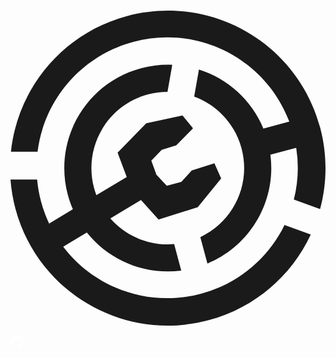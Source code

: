 <!-- _navbar.md -->

<div class='iconContainer'>
<a href='https://modrinth.com/mod/neospeedzero' title='Download mod on Modrinth!' target='_blank'><p class="Btn"><span class="svgContainer"><svg fill='green' xmlns="http://www.w3.org/2000/svg" width="512" height="514" viewBox="0 0 512 514" data-v-e46f41c7=""><path fill="currentColor" fill-rule="evenodd" d="M503.16 323.56c11.39-42.09 12.16-87.65.04-132.8C466.57 54.23 326.04-26.8 189.33 9.78 83.81 38.02 11.39 128.07.69 230.47h43.3c10.3-83.14 69.75-155.74 155.76-178.76 106.3-28.45 215.38 28.96 253.42 129.67l-42.14 11.27c-19.39-46.85-58.46-81.2-104.73-95.83l-7.74 43.84c36.53 13.47 66.16 43.84 77 84.25 15.8 58.89-13.62 119.23-67 144.26l11.53 42.99c70.16-28.95 112.31-101.86 102.34-177.02l41.98-11.23a210.2 210.2 0 0 1-3.86 84.16z" clip-rule="evenodd"></path><path fill="currentColor" d="M321.99 504.22C185.27 540.8 44.75 459.77 8.11 323.24A257.6 257.6 0 0 1 0 275.46h43.27c1.09 11.91 3.2 23.89 6.41 35.83 3.36 12.51 7.77 24.46 13.11 35.78l38.59-23.15c-3.25-7.5-5.99-15.32-8.17-23.45-24.04-89.6 29.2-181.7 118.92-205.71 17-4.55 34.1-6.32 50.8-5.61L255.19 133c-10.46.05-21.08 1.42-31.66 4.25-66.22 17.73-105.52 85.7-87.78 151.84 1.1 4.07 2.38 8.04 3.84 11.9l49.35-29.61-14.87-39.43 46.6-47.87 58.9-12.69 17.05 20.99-27.15 27.5-23.68 7.45-16.92 17.39 8.29 23.07s16.79 17.84 16.82 17.85l23.72-6.31 16.88-18.54 36.86-11.67 10.98 24.7-38.03 46.63-63.73 20.18-28.58-31.82-49.82 29.89c25.54 29.08 63.94 45.23 103.75 41.86l11.53 42.99c-59.41 7.86-117.44-16.73-153.49-61.91l-38.41 23.04c50.61 66.49 138.2 99.43 223.97 76.48 61.74-16.52 109.79-58.6 135.81-111.78l42.64 15.5c-30.89 66.28-89.84 118.94-166.07 139.34"></path></svg></span><span class="BG"></span></p></a>
<a href='https://github.com/teddyxlandlee/NeoSpeedZero' title='Source Code' target='_blank'><p class="Btn"><span class="svgContainer"><svg fill="white" viewBox="0 0 496 512" height="1.6em"><path d="M165.9 397.4c0 2-2.3 3.6-5.2 3.6-3.3.3-5.6-1.3-5.6-3.6 0-2 2.3-3.6 5.2-3.6 3-.3 5.6 1.3 5.6 3.6zm-31.1-4.5c-.7 2 1.3 4.3 4.3 4.9 2.6 1 5.6 0 6.2-2s-1.3-4.3-4.3-5.2c-2.6-.7-5.5.3-6.2 2.3zm44.2-1.7c-2.9.7-4.9 2.6-4.6 4.9.3 2 2.9 3.3 5.9 2.6 2.9-.7 4.9-2.6 4.6-4.6-.3-1.9-3-3.2-5.9-2.9zM244.8 8C106.1 8 0 113.3 0 252c0 110.9 69.8 205.8 169.5 239.2 12.8 2.3 17.3-5.6 17.3-12.1 0-6.2-.3-40.4-.3-61.4 0 0-70 15-84.7-29.8 0 0-11.4-29.1-27.8-36.6 0 0-22.9-15.7 1.6-15.4 0 0 24.9 2 38.6 25.8 21.9 38.6 58.6 27.5 72.9 20.9 2.3-16 8.8-27.1 16-33.7-55.9-6.2-112.3-14.3-112.3-110.5 0-27.5 7.6-41.3 23.6-58.9-2.6-6.5-11.1-33.3 2.6-67.9 20.9-6.5 69 27 69 27 20-5.6 41.5-8.5 62.8-8.5s42.8 2.9 62.8 8.5c0 0 48.1-33.6 69-27 13.7 34.7 5.2 61.4 2.6 67.9 16 17.7 25.8 31.5 25.8 58.9 0 96.5-58.9 104.2-114.8 110.5 9.2 7.9 17 22.9 17 46.4 0 33.7-.3 75.4-.3 83.6 0 6.5 4.6 14.4 17.3 12.1C428.2 457.8 496 362.9 496 252 496 113.3 383.5 8 244.8 8zM97.2 352.9c-1.3 1-1 3.3.7 5.2 1.6 1.6 3.9 2.3 5.2 1 1.3-1 1-3.3-.7-5.2-1.6-1.6-3.9-2.3-5.2-1zm-10.8-8.1c-.7 1.3.3 2.9 2.3 3.9 1.6 1 3.6.7 4.3-.7.7-1.3-.3-2.9-2.3-3.9-2-.6-3.6-.3-4.3.7zm32.4 35.6c-1.6 1.3-1 4.3 1.3 6.2 2.3 2.3 5.2 2.6 6.5 1 1.3-1.3.7-4.3-1.3-6.2-2.2-2.3-5.2-2.6-6.5-1zm-11.4-14.7c-1.6 1-1.6 3.6 0 5.9 1.6 2.3 4.3 3.3 5.6 2.3 1.6-1.3 1.6-3.9 0-6.2-1.4-2.3-4-3.3-5.6-2z"></path></svg></span><span class="BG"></span></p></a>
</div>
